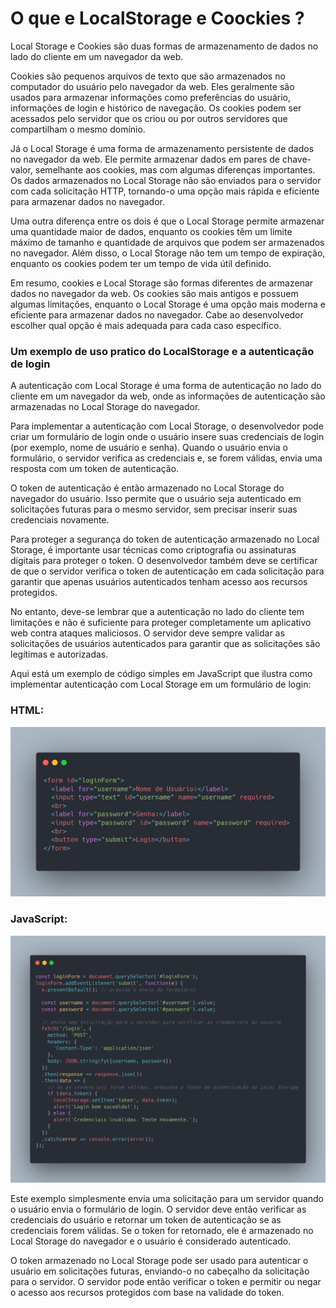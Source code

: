 # O que e LocalStorage e Coockies ?

Local Storage e Cookies são duas formas de armazenamento de dados no lado do cliente em um navegador da web.

Cookies são pequenos arquivos de texto que são armazenados no computador do usuário pelo navegador da web. Eles geralmente são usados para armazenar informações como preferências do usuário, informações de login e histórico de navegação. Os cookies podem ser acessados pelo servidor que os criou ou por outros servidores que compartilham o mesmo domínio.

Já o Local Storage é uma forma de armazenamento persistente de dados no navegador da web. Ele permite armazenar dados em pares de chave-valor, semelhante aos cookies, mas com algumas diferenças importantes. Os dados armazenados no Local Storage não são enviados para o servidor com cada solicitação HTTP, tornando-o uma opção mais rápida e eficiente para armazenar dados no navegador.

Uma outra diferença entre os dois é que o Local Storage permite armazenar uma quantidade maior de dados, enquanto os cookies têm um limite máximo de tamanho e quantidade de arquivos que podem ser armazenados no navegador. Além disso, o Local Storage não tem um tempo de expiração, enquanto os cookies podem ter um tempo de vida útil definido.

Em resumo, cookies e Local Storage são formas diferentes de armazenar dados no navegador da web. Os cookies são mais antigos e possuem algumas limitações, enquanto o Local Storage é uma opção mais moderna e eficiente para armazenar dados no navegador. Cabe ao desenvolvedor escolher qual opção é mais adequada para cada caso específico.

### Um exemplo de uso pratico do LocalStorage e a autenticação de login

A autenticação com Local Storage é uma forma de autenticação no lado do cliente em um navegador da web, onde as informações de autenticação são armazenadas no Local Storage do navegador.

Para implementar a autenticação com Local Storage, o desenvolvedor pode criar um formulário de login onde o usuário insere suas credenciais de login (por exemplo, nome de usuário e senha). Quando o usuário envia o formulário, o servidor verifica as credenciais e, se forem válidas, envia uma resposta com um token de autenticação.

O token de autenticação é então armazenado no Local Storage do navegador do usuário. Isso permite que o usuário seja autenticado em solicitações futuras para o mesmo servidor, sem precisar inserir suas credenciais novamente.

Para proteger a segurança do token de autenticação armazenado no Local Storage, é importante usar técnicas como criptografia ou assinaturas digitais para proteger o token. O desenvolvedor também deve se certificar de que o servidor verifica o token de autenticação em cada solicitação para garantir que apenas usuários autenticados tenham acesso aos recursos protegidos.

No entanto, deve-se lembrar que a autenticação no lado do cliente tem limitações e não é suficiente para proteger completamente um aplicativo web contra ataques maliciosos. O servidor deve sempre validar as solicitações de usuários autenticados para garantir que as solicitações são legítimas e autorizadas.

Aqui está um exemplo de código simples em JavaScript que ilustra como implementar autenticação com Local Storage em um formulário de login:

### HTML:

<img src="img/local.png" width= 650px >

### JavaScript:

<img src="img/script.png" width= 650px >

Este exemplo simplesmente envia uma solicitação para um servidor quando o usuário envia o formulário de login. O servidor deve então verificar as credenciais do usuário e retornar um token de autenticação se as credenciais forem válidas. Se o token for retornado, ele é armazenado no Local Storage do navegador e o usuário é considerado autenticado.

O token armazenado no Local Storage pode ser usado para autenticar o usuário em solicitações futuras, enviando-o no cabeçalho da solicitação para o servidor. O servidor pode então verificar o token e permitir ou negar o acesso aos recursos protegidos com base na validade do token.




































